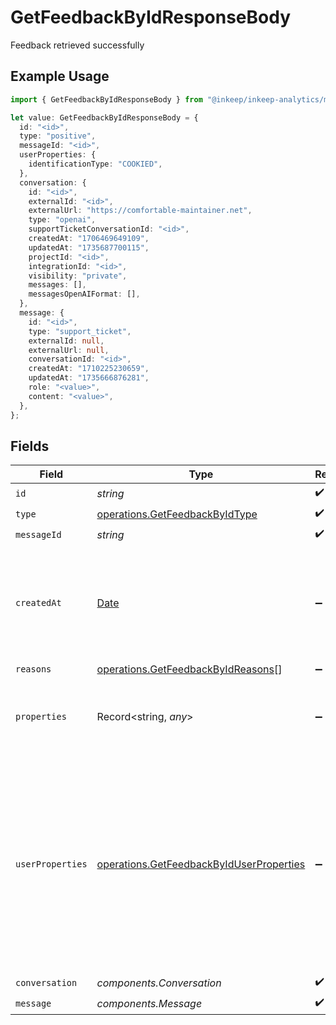 # GetFeedbackByIdResponseBody

Feedback retrieved successfully

## Example Usage

```typescript
import { GetFeedbackByIdResponseBody } from "@inkeep/inkeep-analytics/models/operations";

let value: GetFeedbackByIdResponseBody = {
  id: "<id>",
  type: "positive",
  messageId: "<id>",
  userProperties: {
    identificationType: "COOKIED",
  },
  conversation: {
    id: "<id>",
    externalId: "<id>",
    externalUrl: "https://comfortable-maintainer.net",
    type: "openai",
    supportTicketConversationId: "<id>",
    createdAt: "1706469649109",
    updatedAt: "1735687700115",
    projectId: "<id>",
    integrationId: "<id>",
    visibility: "private",
    messages: [],
    messagesOpenAIFormat: [],
  },
  message: {
    id: "<id>",
    type: "support_ticket",
    externalId: null,
    externalUrl: null,
    conversationId: "<id>",
    createdAt: "1710225230659",
    updatedAt: "1735666876281",
    role: "<value>",
    content: "<value>",
  },
};
```

## Fields

| Field                                                                                                                                                                    | Type                                                                                                                                                                     | Required                                                                                                                                                                 | Description                                                                                                                                                              |
| ------------------------------------------------------------------------------------------------------------------------------------------------------------------------ | ------------------------------------------------------------------------------------------------------------------------------------------------------------------------ | ------------------------------------------------------------------------------------------------------------------------------------------------------------------------ | ------------------------------------------------------------------------------------------------------------------------------------------------------------------------ |
| `id`                                                                                                                                                                     | *string*                                                                                                                                                                 | :heavy_check_mark:                                                                                                                                                       | N/A                                                                                                                                                                      |
| `type`                                                                                                                                                                   | [operations.GetFeedbackByIdType](../../models/operations/getfeedbackbyidtype.md)                                                                                         | :heavy_check_mark:                                                                                                                                                       | N/A                                                                                                                                                                      |
| `messageId`                                                                                                                                                              | *string*                                                                                                                                                                 | :heavy_check_mark:                                                                                                                                                       | N/A                                                                                                                                                                      |
| `createdAt`                                                                                                                                                              | [Date](https://developer.mozilla.org/en-US/docs/Web/JavaScript/Reference/Global_Objects/Date)                                                                            | :heavy_minus_sign:                                                                                                                                                       | A timestamp in ISO 8601 format with timezone information. If not provided, the current time will be used.                                                                |
| `reasons`                                                                                                                                                                | [operations.GetFeedbackByIdReasons](../../models/operations/getfeedbackbyidreasons.md)[]                                                                                 | :heavy_minus_sign:                                                                                                                                                       | N/A                                                                                                                                                                      |
| `properties`                                                                                                                                                             | Record<string, *any*>                                                                                                                                                    | :heavy_minus_sign:                                                                                                                                                       | A customizable collection of custom properties or attributes.                                                                                                            |
| `userProperties`                                                                                                                                                         | [operations.GetFeedbackByIdUserProperties](../../models/operations/getfeedbackbyiduserproperties.md)                                                                     | :heavy_minus_sign:                                                                                                                                                       | A customizable collection of custom properties or attributes. Some properties have first class support for the Inkeep Portal or Widget and are noted in the description. |
| `conversation`                                                                                                                                                           | *components.Conversation*                                                                                                                                                | :heavy_check_mark:                                                                                                                                                       | N/A                                                                                                                                                                      |
| `message`                                                                                                                                                                | *components.Message*                                                                                                                                                     | :heavy_check_mark:                                                                                                                                                       | N/A                                                                                                                                                                      |
